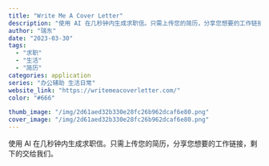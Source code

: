 ```yaml
---
title: "Write Me A Cover Letter"
description: "使用 AI 在几秒钟内生成求职信。只需上传您的简历，分享您想要的工作链接，剩下的交给我们。"
author: "瑞东"
date: "2023-03-30"
tags:
  - "求职"
  - "生活"
  - "简历"
categories: application
series: "办公辅助 生活日常"
website_link: "https://writemeacoverletter.com/"
color: "#666"

thumb_image: "/img/2d61aed32b330e28fc26b962dcaf6e80.png"
cover_image: "/img/2d61aed32b330e28fc26b962dcaf6e80.png"
---
```


使用 AI 在几秒钟内生成求职信。只需上传您的简历，分享您想要的工作链接，剩下的交给我们。